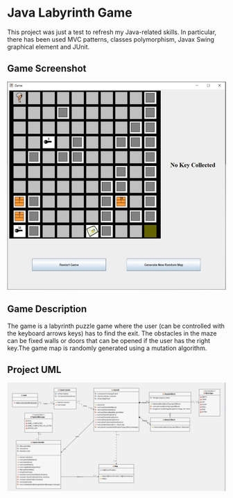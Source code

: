 # Java Labyrinth Game
This project was just a test to refresh my Java-related skills. In particular, there has been used MVC patterns, classes polymorphism,  Javax Swing graphical element and JUnit.

## Game Screenshot
![alt text](https://raw.githubusercontent.com/umeer/Java-Game/master/Game_HUD.JPG)

## Game Description
The game is a labyrinth puzzle game where the user (can be controlled with the keyboard arrows keys) has to find the exit. The obstacles in the maze can be fixed walls or doors that can be opened if the user has the right key.The game map is randomly generated using a mutation algorithm.

## Project UML
![alt text](https://raw.githubusercontent.com/umeer/Java-Game/master/UML.PNG)

